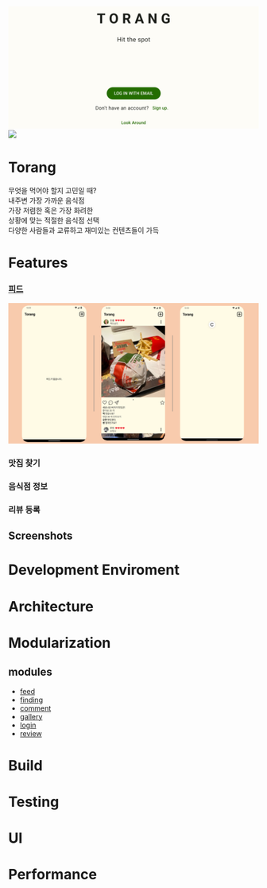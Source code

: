![Torang](docs/images/torang-splash.jpg "Torang")
<a href="https://play.google.com/store/apps/details?id=com.sarang.torang">
<img src="https://play.google.com/intl/en_us/badges/static/images/badges/en_badge_web_generic.png" height="70">
</a>

# Torang

무엇을 먹어야 할지 고민일 때?</br>
내주변 가장 가까운 음식점</br>
가장 저렴한 혹은 가장 화려한</br>
상황에 맞는 적절한 음식점 선택</br>
다양한 사람들과 교류하고 재미있는 컨텐츠들이 가득

# Features

### [피드](https://github.com/sarang628/Feed)
![피드](screenshot/feed.png "feed")

### 맛집 찾기

### 음식점 정보

### 리뷰 등록

## Screenshots

# Development Enviroment

# Architecture

# Modularization

## modules

- [feed](https://github.com/sarang628/Feed)
- [finding](https://github.com/sarang628/finding)
- [comment](https://github.com/sarang628/Comment)
- [gallery](https://github.com/sarang628/InstagramGallery)
- [login](https://github.com/sarang628/login)
- [review](https://github.com/sarang628/addReview)

# Build

# Testing

# UI

# Performance